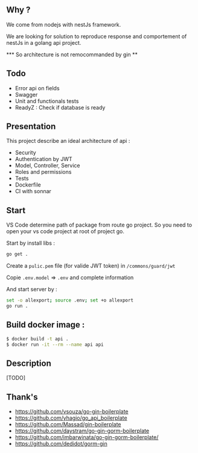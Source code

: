 ## Why ? 

We come from nodejs with nestJs framework. 

We are looking for solution to reproduce response and comportement of nestJs in a golang api project. 

*** So architecture is not remocommanded by gin ** 

## Todo

- Error api on fields
- Swagger
- Unit and functionals tests
- ReadyZ : Check if database is ready 

## Presentation

This project describe an ideal architecture of api :  

- Security
- Authentication by JWT
- Model, Controller, Service
- Roles and permissions
- Tests
- Dockerfile
- CI with sonnar

## Start 

VS Code determine path of package from route go project. So you need to open your vs code project at root of project go. 

Start by install libs : 

```bash 
go get . 
```

Create a `pulic.pem` file (for valide JWT token) in `/commons/guard/jwt`

Copie `.env.model` => `.env` and complete information

And start server by : 

```bash 
set -o allexport; source .env; set +o allexport
go run .
```

## Build docker image : 
```bash
$ docker build -t api .
$ docker run -it --rm --name api api
```

## Description

[TODO]


## Thank's

- https://github.com/vsouza/go-gin-boilerplate
- https://github.com/yhagio/go_api_boilerplate
- https://github.com/Massad/gin-boilerplate
- https://github.com/daystram/go-gin-gorm-boilerplate
- https://github.com/imbarwinata/go-gin-gorm-boilerplate/
- https://github.com/dedidot/gorm-gin




